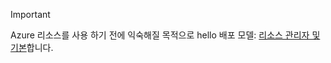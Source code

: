 > [!IMPORTANT]
> Azure 리소스를 사용 하기 전에 익숙해질 목적으로 hello 배포 모델: [리소스 관리자 및 기본](../articles/azure-resource-manager/resource-manager-deployment-model.md)합니다.
